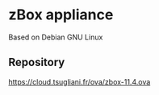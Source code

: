 # zBox appliance

Based on Debian GNU Linux

## Repository

https://cloud.tsugliani.fr/ova/zbox-11.4.ova

